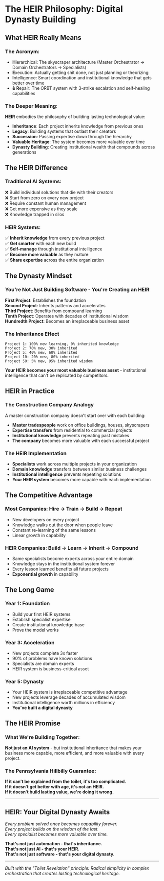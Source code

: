 # The HEIR Philosophy: Digital Dynasty Building

## What HEIR Really Means

### The Acronym:
- **H**ierarchical: The skyscraper architecture (Master Orchestrator → Domain Orchestrators → Specialists)
- **E**xecution: Actually getting shit done, not just planning or theorizing  
- **I**ntelligence: Smart coordination and institutional knowledge that gets better over time
- **& R**epair: The ORBT system with 3-strike escalation and self-healing capabilities

### The Deeper Meaning:
**HEIR** embodies the philosophy of building lasting technological value:

- **Inheritance**: Each project inherits knowledge from previous ones
- **Legacy**: Building systems that outlast their creators  
- **Succession**: Passing expertise down through the hierarchy
- **Valuable Heritage**: The system becomes more valuable over time
- **Dynasty Building**: Creating institutional wealth that compounds across generations

## The HEIR Difference

### Traditional AI Systems:
❌ Build individual solutions that die with their creators  
❌ Start from zero on every new project  
❌ Require constant human management  
❌ Get more expensive as they scale  
❌ Knowledge trapped in silos  

### HEIR Systems:
✅ **Inherit knowledge** from every previous project  
✅ **Get smarter** with each new build  
✅ **Self-manage** through institutional intelligence  
✅ **Become more valuable** as they mature  
✅ **Share expertise** across the entire organization  

## The Dynasty Mindset

### You're Not Just Building Software - You're Creating an HEIR

**First Project**: Establishes the foundation  
**Second Project**: Inherits patterns and accelerates  
**Third Project**: Benefits from compound learning  
**Tenth Project**: Operates with decades of institutional wisdom  
**Hundredth Project**: Becomes an irreplaceable business asset  

### The Inheritance Effect
```
Project 1: 100% new learning, 0% inherited knowledge
Project 2: 70% new, 30% inherited  
Project 5: 40% new, 60% inherited
Project 10: 20% new, 80% inherited
Project 50: 5% new, 95% inherited wisdom
```

**Your HEIR becomes your most valuable business asset** - institutional intelligence that can't be replicated by competitors.

## HEIR in Practice

### The Construction Company Analogy
A master construction company doesn't start over with each building:
- **Master tradespeople** work on office buildings, houses, skyscrapers
- **Expertise transfers** from residential to commercial projects  
- **Institutional knowledge** prevents repeating past mistakes
- **The company** becomes more valuable with each successful project

### The HEIR Implementation
- **Specialists** work across multiple projects in your organization
- **Domain knowledge** transfers between similar business challenges
- **Institutional intelligence** prevents repeating solutions  
- **Your HEIR system** becomes more capable with each implementation

## The Competitive Advantage

### Most Companies: Hire → Train → Build → Repeat
- New developers on every project
- Knowledge walks out the door when people leave  
- Constant re-learning of the same lessons
- Linear growth in capability

### HEIR Companies: Build → Learn → Inherit → Compound
- Same specialists become experts across your entire domain
- Knowledge stays in the institutional system forever
- Every lesson learned benefits all future projects  
- **Exponential growth** in capability

## The Long Game

### Year 1: Foundation
- Build your first HEIR systems
- Establish specialist expertise  
- Create institutional knowledge base
- Prove the model works

### Year 3: Acceleration  
- New projects complete 3x faster
- 90% of problems have known solutions
- Specialists are domain experts
- HEIR system is business-critical asset

### Year 5: Dynasty
- Your HEIR system is irreplaceable competitive advantage
- New projects leverage decades of accumulated wisdom
- Institutional intelligence worth millions in efficiency
- **You've built a digital dynasty**

## The HEIR Promise

### What We're Building Together:
**Not just an AI system** - but institutional inheritance that makes your business more capable, more efficient, and more valuable with every project.

### The Pennsylvania Hillbilly Guarantee:
**If it can't be explained from the toilet, it's too complicated.**  
**If it doesn't get better with age, it's not an HEIR.**  
**If it doesn't build lasting value, we're doing it wrong.**

---

## HEIR: Your Digital Dynasty Awaits

*Every problem solved once becomes capability forever.*  
*Every project builds on the wisdom of the last.*  
*Every specialist becomes more valuable over time.*  

**That's not just automation - that's inheritance.**  
**That's not just AI - that's your HEIR.**  
**That's not just software - that's your digital dynasty.**

---

*Built with the "Toilet Revelation" principle: Radical simplicity in complex orchestration that creates lasting technological heritage.*